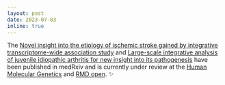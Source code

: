 ```yaml
---
layout: post
date: 2023-07-03
inline: true
---
```

  
The [Novel insight into the etiology of ischemic stroke gained by integrative transcriptome-wide association study](https://www.medrxiv.org/content/10.1101/2023.03.30.23287918v1.full-text) and [Large-scale integrative analysis of juvenile idiopathic arthritis for new insight into its pathogenesis](https://medrxiv.org/cgi/content/short/2023.04.07.23287912v1) have been published in medRxiv and is currently under review at the [Human Molecular Genetics](https://academic.oup.com/hmg) and [RMD open](https://rmdopen.bmj.com/). :sparkles:


